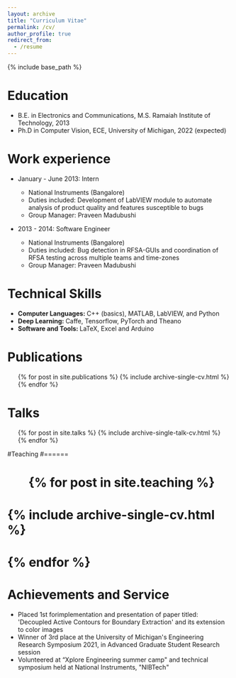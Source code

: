```yaml
---
layout: archive
title: "Curriculum Vitae"
permalink: /cv/
author_profile: true
redirect_from:
  - /resume
---
```


{% include base_path %}

Education
======
* B.E. in Electronics and Communications, M.S. Ramaiah Institute of Technology, 2013
* Ph.D in Computer Vision, ECE, University of Michigan, 2022 (expected)

Work experience
======
* January - June 2013: Intern
  * National Instruments (Bangalore) 
  * Duties included: Development of LabVIEW module to automate analysis of product quality and features susceptible to bugs 
  * Group Manager: Praveen Madubushi

* 2013 - 2014: Software Engineer 
  * National Instruments (Bangalore)
  * Duties included: Bug detection in RFSA-GUIs and coordination of RFSA testing across multiple teams and time-zones
  * Group Manager: Praveen Madubushi
  
Technical Skills
======
* <b> Computer Languages: </b> C++ (basics), MATLAB, LabVIEW, and Python
* <b> Deep Learning: </b> Caffe, Tensorflow, PyTorch and Theano
* <b> Software and Tools: </b> LaTeX, Excel and Arduino

Publications
======
  <ul>{% for post in site.publications %}
    {% include archive-single-cv.html %}
  {% endfor %}</ul>
  
Talks
======
  <ul>{% for post in site.talks %}
    {% include archive-single-talk-cv.html %}
  {% endfor %}</ul>
  
#Teaching
#======
#  <ul>{% for post in site.teaching %}
#    {% include archive-single-cv.html %}
#  {% endfor %}</ul>
  
Achievements and Service
======
* Placed 1st forimplementation and presentation of paper titled: 'Decoupled Active Contours for Boundary Extraction' and its extension to color images
* Winner of 3rd place at the University of Michigan's Engineering Research Symposium 2021, in Advanced Graduate Student Research session
* Volunteered at “Xplore Engineering summer camp" and technical symposium held at National Instruments, "NIBTech" 
